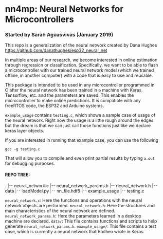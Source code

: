 # nn4mp: Neural Networks for Microcontrollers
### Started by Sarah Aguasvivas (January 2019)

This repo is a generalization of the neural network created by Dana Hughes https://github.com/danathughes/esp32_neural_net 

In multiple areas of our research, we become interested in online estimation through regression or classification. Specifically, we want to be able to flash a microcontroller with our trained neural network model (which we trained offline, in another computer) with a code that is easy to use and reusable.  


This package is intended to be used in any microcontroller programmed in C after the neural network has been trained in a machine with Keras, Tensorflow, etc. and the parameters are saved. This enables the microcontroller to make online predictions. It is compatible with any freeRTOS code, the ESP32 and Arduino systems.

`example_usage` contains `testing.c`, which shows a sample case of usage of the neural network. Right now the usage is a little rough around the edges but the dream is that we can just call those functions just like we declare keras layer objects. 

If you are interested in running that example case, you can use the following

```
gcc -g testing.c
```

That will allow you to compile and even print partial results by typing `a.out` for debugging purposes.


#### REPO TREE:

.
|-- neural_network.c
|-- neural_network_params.h
|-- neural_network.h
|-- data
    |-- loadModel.py
    |-- nn_file.hdf5
|-- example_usage
    |-- testing.c

`neural_network.c`: Here the functions and operations with the neural network objects are performed. 
`neural_network.h`: Here the structures and main characteristics of the neural network are defined.
`neural_network_params.h`: Here the parameters learned in a desktop machine are declared.
`data/`: This file contains functions and scripts to help generate  `neural_network_params.h`.
`example_usage/`: This file contains a test case, which is currently a neural network that Radhen wrote in Keras.

